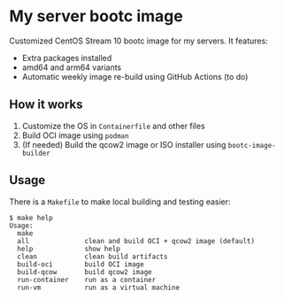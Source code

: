 # My server bootc image

Customized CentOS Stream 10 bootc image for my servers. It features:

- Extra packages installed
- amd64 and arm64 variants
- Automatic weekly image re-build using GitHub Actions (to do)

## How it works

1. Customize the OS in `Containerfile` and other files
2. Build OCI image using `podman`
3. (If needed) Build the qcow2 image or ISO installer using `bootc-image-builder`

## Usage

There is a `Makefile` to make local building and testing easier:

    $ make help
    Usage:
      make
      all              clean and build OCI + qcow2 image (default)
      help             show help
      clean            clean build artifacts
      build-oci        build OCI image
      build-qcow       build qcow2 image
      run-container    run as a container
      run-vm           run as a virtual machine
